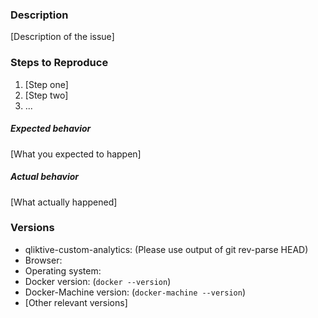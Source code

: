### Description

[Description of the issue]

### Steps to Reproduce

1. [Step one]
2. [Step two]
3. ...

##### Expected behavior

[What you expected to happen]

##### Actual behavior

[What actually happened]

### Versions

* qliktive-custom-analytics: (Please use output of git rev-parse HEAD)
* Browser:
* Operating system:
* Docker version: (`docker --version`)
* Docker-Machine version: (`docker-machine --version`)
* [Other relevant versions]
